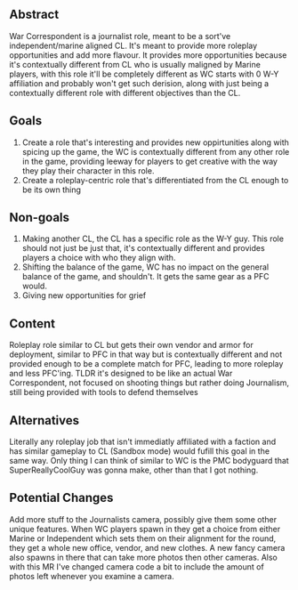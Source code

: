 ## Abstract

War Correspondent is a journalist role, meant to be a sort've independent/marine aligned CL. It's meant to provide more roleplay opportunities and add more flavour. It provides more opportunities because it's contextually different from CL who is usually maligned by Marine players, with this role it'll be completely different as WC starts with 0 W-Y affiliation and probably won't get such derision, along with just being a contextually different role with different objectives than the CL. 

## Goals

1. Create a role that's interesting and provides new oppirtunities along with spicing up the game, the WC is contextually different from any other role in the game, providing leeway for players to get creative with the way they play their character in this role.
2. Create a roleplay-centric role that's differentiated from the CL enough to be its own thing

## Non-goals

1. Making another CL, the CL has a specific role as the W-Y guy. This role should not just be just that, it's contextually different and provides players a choice with who they align with.
2. Shifting the balance of the game, WC has no impact on the general balance of the game, and shouldn't. It gets the same gear as a PFC would.
3. Giving new opportunities for grief

## Content

Roleplay role similar to CL but gets their own vendor and armor for deployment, similar to PFC in that way but is contextually different and not provided enough to be a complete match for PFC, leading to more roleplay and less PFC'ing. TLDR it's designed to be like an actual War Correspondent, not focused on shooting things but rather doing Journalism, still being provided with tools to defend themselves
## Alternatives

Literally any roleplay job that isn't immediatly affiliated with a faction and has similar gameplay to CL (Sandbox mode) would fufill this goal in the same way. Only thing I can think of similar to WC is the PMC bodyguard that SuperReallyCoolGuy was gonna make, other than that I got nothing.
## Potential Changes

Add more stuff to the Journalists camera, possibly give them some other unique features.
When WC players spawn in they get a choice from either Marine or Independent which sets them on their alignment for the round, they get a whole new office, vendor, and new clothes. A new fancy camera also spawns in there that can take more photos then other cameras. Also with this MR I've changed camera code a bit to include the amount of photos left whenever you examine a camera.
